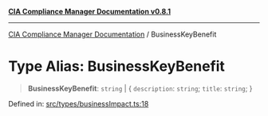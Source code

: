 [**CIA Compliance Manager Documentation v0.8.1**](../README.md)

***

[CIA Compliance Manager Documentation](../globals.md) / BusinessKeyBenefit

# Type Alias: BusinessKeyBenefit

> **BusinessKeyBenefit**: `string` \| \{ `description`: `string`; `title`: `string`; \}

Defined in: [src/types/businessImpact.ts:18](https://github.com/Hack23/cia-compliance-manager/blob/4236f4375d9cfb0505c191818eeb5443ec527132/src/types/businessImpact.ts#L18)
